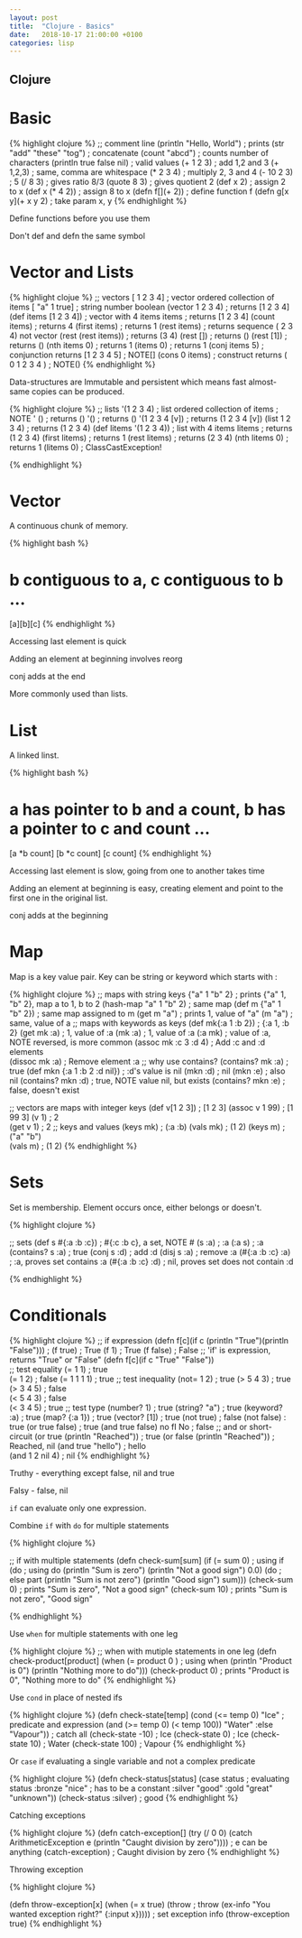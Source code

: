 ```yaml
---
layout: post
title:  "Clojure - Basics"
date:   2018-10-17 21:00:00 +0100
categories: lisp
---
```


## Clojure

# Basic

{% highlight clojure %}
;; comment line
(println "Hello, World")          ; prints 
(str "add" "these" "tog")         ; concatenate
(count "abcd")                    ; counts number of characters
(println true false nil)          ; valid values
(+ 1 2 3)                         ; add 1,2 and 3
(+ 1,2,3)                         ; same, comma are whitespace
(* 2 3 4)                         ; multiply 2, 3 and 4
(- 10 2 3)                        ; 5
(/ 8 3)                           ; gives ratio 8/3
(quote 8 3)                       ; gives quotient 2
(def x 2)                         ; assign 2 to x
(def x (* 4 2))                   ; assign 8 to x
(defn f[](+ 2))                   ; define function f
(defn g[x y](+ x y 2)             ; take param x, y
{% endhighlight %}

Define functions before you use them

Don't def and defn the same symbol

# Vector and Lists

{% highlight clojue %}
;; vectors
[ 1 2 3 4]              ; vector ordered collection of items
[ "a" 1 true]           ; string number boolean
(vector 1 2 3 4)        ; returns [1 2 3 4]
(def items [1 2 3 4])   ; vector with 4 items
items                   ; returns [1 2 3 4]
(count items)           ; returns 4
(first items)           ; returns 1
(rest items)            ; returns sequence ( 2 3 4) not vector
(rest (rest items))     ; returns (3 4)
(rest [])               ; returns ()
(rest [1])              ; returns ()
(nth items 0)           ; returns 1 
(items 0)               ; returns 1 
(conj items 5)          ; conjunction returns [1 2 3 4 5] ; NOTE[]
(cons 0 items)          ; construct returns ( 0 1 2 3 4 ) ; NOTE()
{% endhighlight %}

Data-structures are Immutable and persistent which means fast almost-same copies can be produced.

{% highlight clojure %}
;; lists
'(1 2 3 4)              ; list ordered collection of items ; NOTE '
()                      ; returns ()
'()                     ; returns ()
'(1 2 3 4 [v])          ; returns (1 2 3 4 [v])
(list 1 2 3 4)          ; returns (1 2 3 4)
(def litems '(1 2 3 4)) ; list with 4 items
litems                  ; returns (1 2 3 4)
(first litems)          ; returns 1
(rest litems)           ; returns (2 3 4)
(nth litems 0)          ; returns 1
(litems 0)              ; ClassCastException!


{% endhighlight %}  

# Vector

A continuous chunk of memory. 

{% highlight bash %}
# b contiguous to a, c contiguous to b ...
[a][b][c]
{% endhighlight %}

Accessing last element is quick

Adding an element at beginning involves reorg

conj adds at the end

More commonly used than lists.


# List

A linked linst. 

{% highlight bash %}
# a has pointer to b and a count, b has a pointer to c and count ...
[a \*b count] [b \*c count] [c count]
{% endhighlight %}

Accessing last element is slow, going from one to another takes time

Adding an element at beginning is easy, creating element and point to the first one in the original list.

conj adds at the beginning

# Map

Map is a key value pair. Key can be string or keyword which starts with :


{% highlight clojure %}
;; maps with string keys
{"a" 1 "b" 2}               ; prints {"a" 1, "b" 2},  map a to 1, b to 2
(hash-map "a" 1 "b" 2)      ; same map
(def m {"a" 1 "b" 2})       ; same map assigned to m
(get m "a")                 ; prints 1, value of "a"
(m "a")                     ; same, value of a
;; maps with keywords as keys
(def mk{:a 1 :b 2})          ; {:a 1, :b 2}
(get mk :a)                  ; 1, value of :a
(mk :a)                      ; 1, value of :a
(:a mk)                      ; value of :a, NOTE reversed, is more common
(assoc mk :c 3 :d 4)         ; Add :c and :d elements   
(dissoc mk :a)               ; Remove element :a
;; why use contains?
(contains? mk :a)            ; true
(def mkn {:a 1 :b 2 :d nil}) ; :d's value is nil
(mkn :d)                     ; nil
(mkn :e)                     ; also nil
(contains? mkn :d)           ; true,  NOTE value nil, but exists
(contains? mkn :e)           ; false, doesn't exist


;; vectors are maps with integer keys
(def v[1 2 3])               ; [1 2 3]
(assoc v 1 99)               ; [1 99 3]
(v 1)                        ; 2   
(get v 1)                    ; 2
;; keys and values
(keys mk)                    ; (:a :b)
(vals mk)                    ; (1 2)
(keys m)                     ; ("a" "b")   
(vals m)                     ; (1 2)
{% endhighlight %}

# Sets

Set is membership. Element occurs once, either belongs or doesn't.

{% highlight clojure %}

;; sets
(def s #{:a :b :c})          ; #{:c :b c}, a set, NOTE #
(s :a)                       ; :a
(:a s)                       ; :a
(contains? s :a)             ; true
(conj s :d)                  ; add :d
(disj s :a)                  ; remove :a
(#{:a :b :c} :a)             ; :a, proves set contains :a 
(#{:a :b :c} :d)             ; nil, proves set does not contain :d

{% endhighlight %}

# Conditionals

{% highlight clojure %}
;; if expression
(defn f[c](if c (println "True")(println "False"))) ; 
(f true)                                     ; True
(f 1)                                        ; True
(f false)                                    ; False
;; 'if' is expression, returns "True" or "False"
(defn f[c](if c "True" "False"))               
;; test equality
(= 1 1)                                      ; true   
(= 1 2)                                      ; false
(= 1 1 1 1)                                  ; true
;; test inequality
(not= 1 2)                                   ; true
(> 5 4 3)                                    ; true         
(> 3 4 5)                                    ; false         
(< 5 4 3)                                    ; false         
(< 3 4 5)                                    ; true
;; test type
(number? 1)                                  ; true
(string? "a")                                ; true
(keyword? :a)                                ; true
(map? {:a 1})                                ; true
(vector? [1])                                ; true
(not true)                                   ; false
(not false)                                  : true
(or true false)                              ; true
(and true false)                          no fI No    ; false
;; and or short-circuit
(or true (println "Reached"))                ; true
(or false (println "Reached"))               ; Reached, nil
(and true "hello")                           ; hello   
(and 1 2 nil 4)                              ; nil
{% endhighlight %}

Truthy - everything except false, nil and true

Falsy - false, nil

`if` can evaluate only one expression.

Combine `if` with `do` for multiple statements

{% highlight clojure %}

;; if with multiple statements
(defn check-sum[sum]
    (if (= sum 0)                                      ; using if
        (do                                            ; using do 
            (println "Sum is zero")
            (println "Not a good sign")
            0.0)
        (do                                            ; else part 
            (println "Sum is not zero")
            (println "Good sign")
            sum)))
(check-sum 0)   ; prints "Sum is zero", "Not a good sign"
(check-sum 10)  ; prints "Sum is not zero", "Good sign"

{% endhighlight %}

Use `when` for multiple statements with one leg

{% highlight clojure %}
;; when with mutiple statements in one leg
(defn check-product[product]
    (when (= product 0 )             ; using when
        (println "Product is 0")
        (println "Nothing more to do")))
(check-product 0) ; prints "Product is 0", "Nothing more to do"
{% endhighlight %}

Use `cond` in place of nested ifs

{% highlight clojure %}
(defn check-state[temp]
    (cond
        (<= temp 0) "Ice"   ; predicate and expression
        (and (>= temp 0) (< temp 100)) "Water"
        :else "Vapour"))        ; catch all 
(check-state -10) ; Ice
(check-state 0)   ; Ice
(check-state 10)  ; Water
(check-state 100) ; Vapour
{% endhighlight %}

Or `case` if evaluating a single variable and not a complex predicate

{% highlight clojure %}
(defn check-status[status]
    (case status                    ; evaluating status
        :bronze "nice"              ; has to be a constant
        :silver "good"
        :gold   "great"
        "unknown"))
(check-status :silver)  ; good
{% endhighlight %}

Catching exceptions

{% highlight clojure %}
(defn catch-exception[]
    (try
        (/ 0 0)
        (catch ArithmeticException e (println "Caught division by zero")))) ; e can be anything
(catch-exception)  ; Caught division by zero
{% endhighlight %}

Throwing exception

{% highlight clojure %}

(defn throw-exception[x]
    (when (= x true) 
        (throw                          ; throw 
            (ex-info "You wanted exception right?" {:input x})))) ; set exception info
(throw-exception true)
{% endhighlight %}
